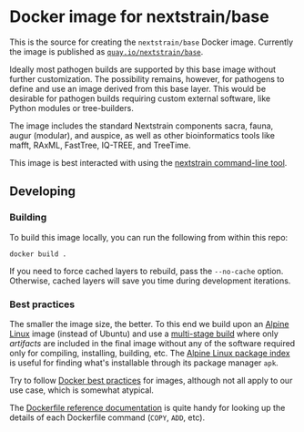 # Docker image for nextstrain/base

This is the source for creating the `nextstrain/base` Docker image.  Currently
the image is published as [`quay.io/nextstrain/base`][].

Ideally most pathogen builds are supported by this base image without further
customization.  The possibility remains, however, for pathogens to define and
use an image derived from this base layer.  This would be desirable for
pathogen builds requiring custom external software, like Python modules or
tree-builders.

The image includes the standard Nextstrain components sacra, fauna, augur
(modular), and auspice, as well as other bioinformatics tools like mafft,
RAxML, FastTree, IQ-TREE, and TreeTime.

This image is best interacted with using the [nextstrain command-line
tool][nextstrain-cli].

[nextstrain-cli]: https://github.com/nextstrain/cli


## Developing

### Building

To build this image locally, you can run the following from within this repo:

    docker build .

If you need to force cached layers to rebuild, pass the `--no-cache` option.
Otherwise, cached layers will save you time during development iterations.

### Best practices

The smaller the image size, the better.  To this end we build upon an [Alpine
Linux][] image (instead of Ubuntu) and use a [multi-stage build][] where only
_artifacts_ are included in the final image without any of the software
required only for compiling, installing, building, etc.  The [Alpine Linux
package index][] is useful for finding what's installable through its package
manager `apk`.

Try to follow [Docker best practices][] for images, although not all apply to our
use case, which is somewhat atypical.

The [Dockerfile reference documentation][] is quite handy for looking up the
details of each Dockerfile command (`COPY`, `ADD`, etc).

[`quay.io/nextstrain/base`]: https://quay.io/repository/nextstrain/base?tab=tags
[Alpine Linux]: https://alpinelinux.org
[Alpine Linux package index]: https://pkgs.alpinelinux.org/packages?branch=v3.7&repo=main&arch=x86_64
[multi-stage build]: https://docs.docker.com/develop/develop-images/multistage-build/
[Docker best practices]: https://docs.docker.com/develop/develop-images/dockerfile_best-practices/
[Dockerfile reference documentation]: https://docs.docker.com/engine/reference/builder/
